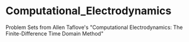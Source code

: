 # Computational_Electrodynamics
 Problem Sets from Allen Taflove's "Computational Electrodynamics: The Finite-Difference Time Domain Method"
